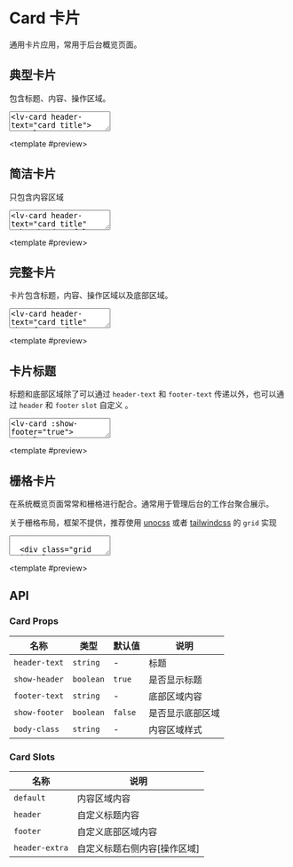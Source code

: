 # Card 卡片

通用卡片应用，常用于后台概览页面。

<script setup>
import { Card, Button } from '../../src'
</script>

## 典型卡片

包含标题、内容、操作区域。

<ClientOnly><CodePreview>
<textarea lang="vue-html">
<lv-card header-text="card title">
<template v-slot:default>

<div>卡片内容</div>
</template>
<template v-slot:header-extra>
<lv-button text>按钮</lv-button>
</template>
</lv-card>
</textarea>
<template #preview>
<Card header-text="card title">
<template v-slot:default>
<div>卡片内容</div>
</template>
<template v-slot:header-extra>
<Button text>按钮</Button>
</template>
</Card>
</template>
</CodePreview></ClientOnly>

## 简洁卡片

只包含内容区域

<ClientOnly><CodePreview>
<textarea lang="vue-html">
<lv-card header-text="card title" :show-header="false">
<template v-slot:default>

<div>卡片内容</div>
</template>
</lv-card>
</textarea>
<template #preview>
<Card header-text="card title" :show-header="false">
<template v-slot:default>
<div>卡片内容</div>
</template>
</Card>
</template>
</CodePreview></ClientOnly>

## 完整卡片

卡片包含标题，内容、操作区域以及底部区域。

<ClientOnly><CodePreview>
<textarea lang="vue-html">
<lv-card header-text="card title" show-footer footer-text="底部区域">
<template v-slot:default>

<div>卡片内容</div>
</template>
<template v-slot:header-extra>
<lv-button text>按钮</lv-button>
</template>
</lv-card>
</textarea>
<template #preview>
<Card header-text="card title" show-footer footer-text="底部区域">
<template v-slot:default>
<div>卡片内容</div>
</template>
<template v-slot:header-extra>
<Button text type="primary">按钮</Button>
</template>
</Card>
</template>
</CodePreview></ClientOnly>

## 卡片标题

标题和底部区域除了可以通过 `header-text` 和 `footer-text` 传递以外，也可以通过 `header` 和 `footer` `slot` 自定义 。

<ClientOnly><CodePreview>
<textarea lang="vue-html">
<lv-card :show-footer="true">
<template v-slot:header>
<span style="color: red">卡片标题</span>
</template>
<template v-slot:default>

<div>卡片内容</div>
</template>
<template v-slot:header-extra>
<lv-button text>按钮</lv-button>
</template>
<template v-slot:footer>
<span style="color: orange">卡片标题</span>
</template>
</lv-card>
</textarea>
<template #preview>
<Card :show-footer="true">
<template v-slot:header>
<span style="color: red">卡片标题</span>
</template>
<template v-slot:default>
<div>卡片内容</div>
</template>
<template v-slot:header-extra>
<Button text>按钮</Button>
</template>
<template v-slot:footer>
<span style="color: orange">卡片标题</span>
</template>
</Card>
</template>
</CodePreview></ClientOnly>

## 栅格卡片

在系统概览页面常常和栅格进行配合。通常用于管理后台的工作台聚合展示。

关于栅格布局，框架不提供，推荐使用 [unocss](https://unocss.dev/interactive/?s=grid) 或者 [tailwindcss](https://www.tailwindcss.cn/docs/display#grid) 的 `grid` 实现

<ClientOnly><CodePreview>
<textarea lang="vue-html">

  <div class="grid grid-cols-3 gap-4">
    <lv-card header-text="卡片标题1">
      <template v-slot:default>
        <div>卡片内容1</div>
      </template>
      <template v-slot:header-extra>
        <lv-button text>按钮</lv-button>
      </template>
    </lv-card>
    <lv-card header-text="卡片标题2">
      <template v-slot:default>
        <div>卡片内容2</div>
      </template>
      <template v-slot:header-extra>
        <lv-button text>按钮</lv-button>
      </template>
    </lv-card>
    <lv-card header-text="卡片标题3">
      <template v-slot:default>
        <div>卡片内容3</div>
      </template>
      <template v-slot:header-extra>
        <lv-button text>按钮</lv-button>
      </template>
    </lv-card>
  </div>
  </textarea>
  <template #preview>
    <div class="grid grid-cols-3 gap-4">
      <Card header-text="卡片标题1">
        <template v-slot:default>
          <div>卡片内容1</div>
        </template>
        <template v-slot:header-extra>
          <Button text>按钮</Button>
        </template>
      </Card>
      <Card header-text="卡片标题2">
        <template v-slot:default>
          <div>卡片内容2</div>
        </template>
        <template v-slot:header-extra>
          <Button text>按钮</Button>
        </template>
      </Card>
      <Card header-text="卡片标题3">
        <template v-slot:default>
          <div>卡片内容3</div>
        </template>
        <template v-slot:header-extra>
          <Button text>按钮</Button>
        </template>
      </Card>
    </div>
  </template>
</CodePreview></ClientOnly>

## API

### Card Props

| 名称          | 类型      | 默认值  | 说明             |
| ------------- | --------- | ------- | ---------------- |
| `header-text` | `string`  | -       | 标题             |
| `show-header` | `boolean` | `true`  | 是否显示标题     |
| `footer-text` | `string`  | -       | 底部区域内容     |
| `show-footer` | `boolean` | `false` | 是否显示底部区域 |
| `body-class`  | `string`  | -       | 内容区域样式     |

### Card Slots

| 名称           | 说明                         |
| -------------- | ---------------------------- |
| `default`      | 内容区域内容                 |
| `header`       | 自定义标题内容               |
| `footer`       | 自定义底部区域内容           |
| `header-extra` | 自定义标题右侧内容[操作区域] |
